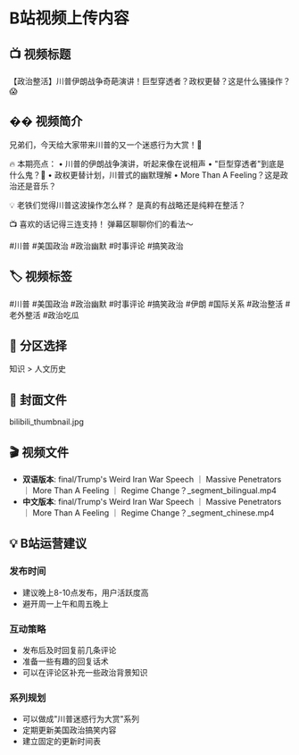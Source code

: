 # B站视频上传内容

## 📺 视频标题
【政治整活】川普伊朗战争奇葩演讲！巨型穿透者？政权更替？这是什么骚操作？😱

## �� 视频简介
兄弟们，今天给大家带来川普的又一个迷惑行为大赏！🤣

🔥 本期亮点：
• 川普的伊朗战争演讲，听起来像在说相声
• "巨型穿透者"到底是什么鬼？🤔
• 政权更替计划，川普式的幽默理解
• More Than A Feeling？这是政治还是音乐？

💡 老铁们觉得川普这波操作怎么样？
是真的有战略还是纯粹在整活？

📺 喜欢的话记得三连支持！
弹幕区聊聊你们的看法～

#川普 #美国政治 #政治幽默 #时事评论 #搞笑政治


## 🏷️ 视频标签
#川普 #美国政治 #政治幽默 #时事评论 #搞笑政治 #伊朗 #国际关系 #政治整活 #老外整活 #政治吃瓜

## 📂 分区选择
知识 > 人文历史

## 🎨 封面文件
bilibili_thumbnail.jpg

## 🎬 视频文件
- **双语版本**: final/Trump's Weird Iran War Speech ｜ Massive Penetrators ｜ More Than A Feeling ｜ Regime Change？_segment_bilingual.mp4
- **中文版本**: final/Trump's Weird Iran War Speech ｜ Massive Penetrators ｜ More Than A Feeling ｜ Regime Change？_segment_chinese.mp4

## 💡 B站运营建议

### 发布时间
- 建议晚上8-10点发布，用户活跃度高
- 避开周一上午和周五晚上

### 互动策略
- 发布后及时回复前几条评论
- 准备一些有趣的回复话术
- 可以在评论区补充一些政治背景知识

### 系列规划
- 可以做成"川普迷惑行为大赏"系列
- 定期更新美国政治搞笑内容
- 建立固定的更新时间表
